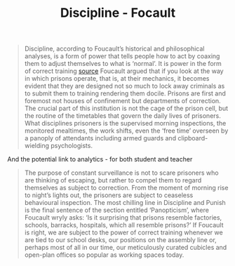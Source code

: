 ﻿---
backlinks:
- title: Loose notes
  url: /memex/sense/loose/loose.html
title: Discipline - Focault
---
> Discipline, according to Foucault’s historical and philosophical analyses, is a form of power that tells people how to act by coaxing them to adjust themselves to what is ‘normal’. It is power in the form of correct training [source](https://aeon.co/essays/why-foucaults-work-on-power-is-more-important-than-ever)
> Foucault argued that if you look at the way in which prisons operate, that is, at their mechanics, it becomes evident that they are designed not so much to lock away criminals as to submit them to training rendering them docile. Prisons are first and foremost not houses of confinement but departments of correction. The crucial part of this institution is not the cage of the prison cell, but the routine of the timetables that govern the daily lives of prisoners. What disciplines prisoners is the supervised morning inspections, the monitored mealtimes, the work shifts, even the ‘free time’ overseen by a panoply of attendants including armed guards and clipboard-wielding psychologists.

And the potential link to analytics - for both student and teacher
> The purpose of constant surveillance is not to scare prisoners who are thinking of escaping, but rather to compel them to regard themselves as subject to correction. From the moment of morning rise to night’s lights out, the prisoners are subject to ceaseless behavioural inspection.
> The most chilling line in Discipline and Punish is the final sentence of the section entitled ‘Panopticism’, where Foucault wryly asks: ‘Is it surprising that prisons resemble factories, schools, barracks, hospitals, which all resemble prisons?’ If Foucault is right, we are subject to the power of correct training whenever we are tied to our school desks, our positions on the assembly line or, perhaps most of all in our time, our meticulously curated cubicles and open-plan offices so popular as working spaces today.